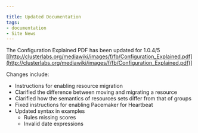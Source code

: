 ```yaml
---

title: Updated Documentation
tags: 
- documentation
- Site News
---
```

The Configuration Explained PDF has been updated for 1.0.4/5 [[http://clusterlabs.org/mediawiki/images/f/fb/Configuration_Explained.pdf](http://clusterlabs.org/mediawiki/images/f/fb/Configuration_Explained.pdf)]

Changes include:

  * Instructions for enabling resource migration
  * Clarified the difference between moving and migrating a resource 
  * Clarified how the semantics of resources sets differ from that of groups 
  * Fixed instructions for enabling Pacemaker for Heartbeat
  * Updated syntax in examples 
    * Rules missing scores
    * Invalid date expressions

